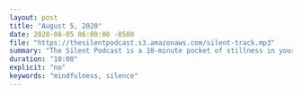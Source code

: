 ```yaml
---
layout: post
title: "August 5, 2020"
date: 2020-08-05 06:00:00 -0500
file: "https://thesilentpodcast.s3.amazonaws.com/silent-track.mp3"
summary: "The Silent Podcast is a 10-minute pocket of stillness in your day. Listen to it at a set time every day, in the middle of a busy commute, or when you simply need a break from all of the hustle and bustle of distraction around you."
duration: "10:00"
explicit: "no"
keywords: "mindfulness, silence"
---
```

